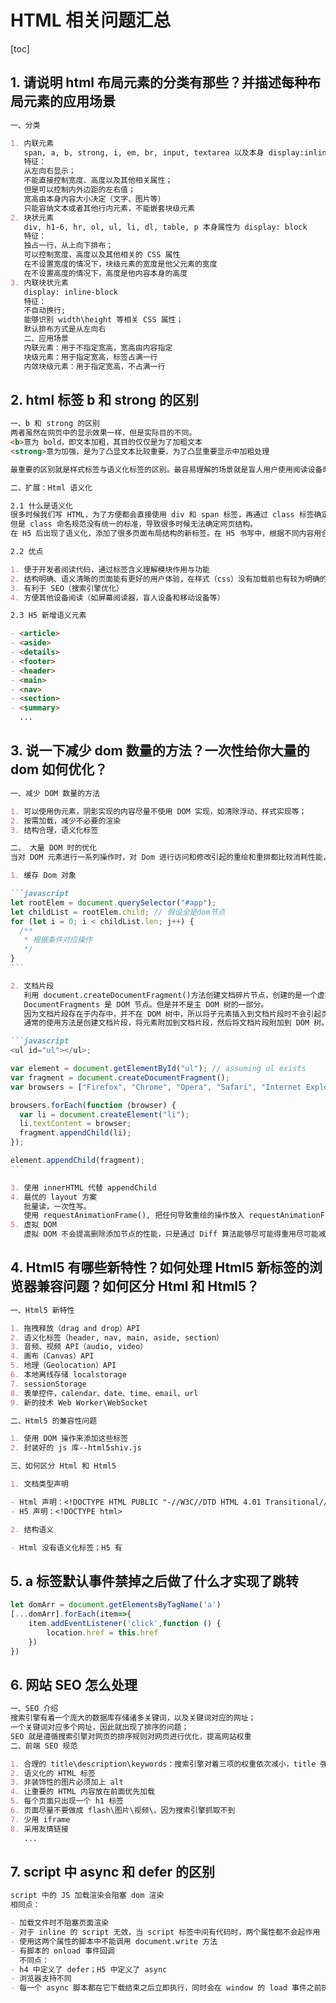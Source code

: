 # HTML 相关问题汇总

[toc]

## 1. 请说明 html 布局元素的分类有那些？并描述每种布局元素的应用场景

```markdown
一、分类

1. 内联元素
   span, a, b, strong, i, em, br, input, textarea 以及本身 display:inline
   特征：
   从左向右显示；
   不能直接控制宽度、高度以及其他相关属性；
   但是可以控制内外边距的左右值；
   宽高由本身内容大小决定（文字、图片等）
   只能容纳文本或者其他行内元素，不能嵌套块级元素
2. 块状元素
   div, h1-6, hr, ol, ul, li, dl, table, p 本身属性为 display: block
   特征：
   独占一行，从上向下排布；
   可以控制宽度，高度以及其他相关的 CSS 属性
   在不设置宽度的情况下，块级元素的宽度是他父元素的宽度
   在不设置高度的情况下，高度是他内容本身的高度
3. 内联块状元素
   display: inline-block
   特征：
   不自动换行;
   能够识别 width\height 等相关 CSS 属性；
   默认排布方式是从左向右
   二、应用场景
   内联元素：用于不指定宽高，宽高由内容指定
   块级元素：用于指定宽高，标签占满一行
   内敛块级元素：用于指定宽高，不占满一行
```

## 2. html 标签 b 和 strong 的区别

```markdown
一、b 和 strong 的区别
两者虽然在网页中的显示效果一样，但是实际目的不同。
<b>意为 bold，即文本加粗，其目的仅仅是为了加粗文本
<strong>意为加强，是为了凸显文本比较重要，为了凸显重要显示中加粗处理

最重要的区别就是样式标签与语义化标签的区别。最容易理解的场景就是盲人用户使用阅读设备时<strong>标签会重读，而<b>标签不会

二、扩展：Html 语义化

2.1 什么是语义化
很多时候我们写 HTML，为了方便都会直接使用 div 和 span 标签，再通过 class 标签确定具体样式。网站各个部分（标题、侧边栏等）只能通过 class 确定
但是 class 命名规范没有统一的标准，导致很多时候无法确定网页结构。
在 H5 后出现了语义化，添加了很多页面布局结构的新标签。在 H5 书写中，根据不同内容用合适的标签进行开发，即为语义化。

2.2 优点

1. 便于开发者阅读代码，通过标签含义理解模块作用与功能
2. 结构明确、语义清晰的页面能有更好的用户体验，在样式（css）没有加载前也有较为明确的结构
3. 有利于 SEO（搜索引擎优化）
4. 方便其他设备阅读（如屏幕阅读器，盲人设备和移动设备等）

2.3 H5 新增语义元素

- <article>
- <aside>
- <details>
- <footer>
- <header>
- <main>
- <nav>
- <section>
- <summary>
  ...
```

## 3. 说一下减少 dom 数量的方法？一次性给你大量的 dom 如何优化？

````markdown
一、减少 DOM 数量的方法

1. 可以使用伪元素，阴影实现的内容尽量不使用 DOM 实现，如清除浮动、样式实现等；
2. 按需加载，减少不必要的渲染
3. 结构合理，语义化标签

二、 大量 DOM 时的优化
当对 DOM 元素进行一系列操作时，对 Dom 进行访问和修改引起的重绘和重排都比较消耗性能，所以关于操作 Dom，应该从以下几点出发：

1. 缓存 Dom 对象

```javascript
let rootElem = document.querySelector("#app");
let childList = rootElem.child; // 假设全是dom节点
for (let i = 0; i < childList.len; j++) {
  /**
   * 根据条件对应操作
   */
}
```

2. 文档片段
   利用 document.createDocumentFragment()方法创建文档碎片节点，创建的是一个虚拟的节点对象。
   DocumentFragments 是 DOM 节点。但是并不是主 DOM 树的一部分。
   因为文档片段存在于内存中，并不在 DOM 树中，所以将子元素插入到文档片段时不会引起页面回流
   通常的使用方法是创建文档片段，将元素附加到文档片段，然后将文档片段附加到 DOM 树。在 DOM 树中，文档片段将其所有的子元素所代替。

```javascript
<ul id="ul"></ul>;

var element = document.getElementById("ul"); // assuming ul exists
var fragment = document.createDocumentFragment();
var browsers = ["Firefox", "Chrome", "Opera", "Safari", "Internet Explorer"];

browsers.forEach(function (browser) {
  var li = document.createElement("li");
  li.textContent = browser;
  fragment.appendChild(li);
});

element.appendChild(fragment);
```

3. 使用 innerHTML 代替 appendChild
4. 最优的 layout 方案
   批量读，一次性写。
   使用 requestAnimationFrame(), 把任何导致重绘的操作放入 requestAnimationFrame
5. 虚拟 DOM
   虚拟 DOM 不会提高删除添加节点的性能，只是通过 Diff 算法能够尽可能得重用尽可能减少修改
````

## 4. Html5 有哪些新特性？如何处理 Html5 新标签的浏览器兼容问题？如何区分 Html 和 Html5？

```markdown
一、Html5 新特性

1. 拖拽释放（drag and drop）API
2. 语义化标签（header, nav, main, aside, section）
3. 音频、视频 API（audio, video）
4. 画布（Canvas）API
5. 地理（Geolocation）API
6. 本地离线存储 localstorage
7. sessionStorage
8. 表单控件，calendar、date、time、email、url
9. 新的技术 Web Worker\WebSocket

二、Html5 的兼容性问题

1. 使用 DOM 操作来添加这些标签
2. 封装好的 js 库--html5shiv.js

三、如何区分 Html 和 Html5

1. 文档类型声明

- Html 声明：<!DOCTYPE HTML PUBLIC "-//W3C//DTD HTML 4.01 Transitional//EN" "http://www.w3.org/TR/html4/loose.dtd">
- H5 声明：<!DOCTYPE html>

2. 结构语义

- Html 没有语义化标签；H5 有
```

## 5. a 标签默认事件禁掉之后做了什么才实现了跳转

```javascript
let domArr = document.getElementsByTagName('a')
[...domArr].forEach(item=>{
    item.addEventListener('click',function () {
        location.href = this.href
    })
})
```

## 6. 网站 SEO 怎么处理

```markdown
一、SEO 介绍
搜索引擎有着一个庞大的数据库存储诸多关键词，以及关键词对应的网址；
一个关键词对应多个网址，因此就出现了排序的问题；
SEO 就是遵循搜索引擎对网页的排序规则对网页进行优化，提高网站权重
二、前端 SEO 规范

1. 合理的 title\description\keywords：搜索引擎对着三项的权重依次减小，title 强调重点；description 把页面内容高度概括，不可罗列关键词；keywords 列举出重要关键词
2. 语义化的 HTML 标签
3. 非装饰性的图片必须加上 alt
4. 让重要的 HTML 内容放在前面优先加载
5. 每个页面只出现一个 h1 标签
6. 页面尽量不要做成 flash\图片\视频\，因为搜索引擎抓取不到
7. 少用 iframe
8. 采用友情链接
   ...
```

## 7. script 中 async 和 defer 的区别

```markdown
script 中的 JS 加载渲染会阻塞 dom 渲染
相同点：

- 加载文件时不阻塞页面渲染
- 对于 inline 的 script 无效，当 script 标签中间有代码时，两个属性都不会起作用
- 使用这两个属性的脚本中不能调用 document.write 方法
- 有脚本的 onload 事件回调
  不同点：
- h4 中定义了 defer；H5 中定义了 async
- 浏览器支持不同
- 每一个 async 脚本都在它下载结束之后立即执行，同时会在 window 的 load 事件之前执行。所以可能出现脚本执行顺序被打乱的情况；每一个 defer 属性的脚本都是在页面解析完毕之后，按照原本顺序执行
```
